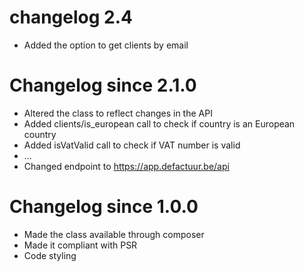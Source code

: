 # changelog 2.4

* Added the option to get clients by email

# Changelog since 2.1.0

* Altered the class to reflect changes in the API
* Added clients/is_european call to check if country is an European country
* Added isVatValid call to check if VAT number is valid
* ...
* Changed endpoint to https://app.defactuur.be/api

# Changelog since 1.0.0

* Made the class available through composer
* Made it compliant with PSR
* Code styling
